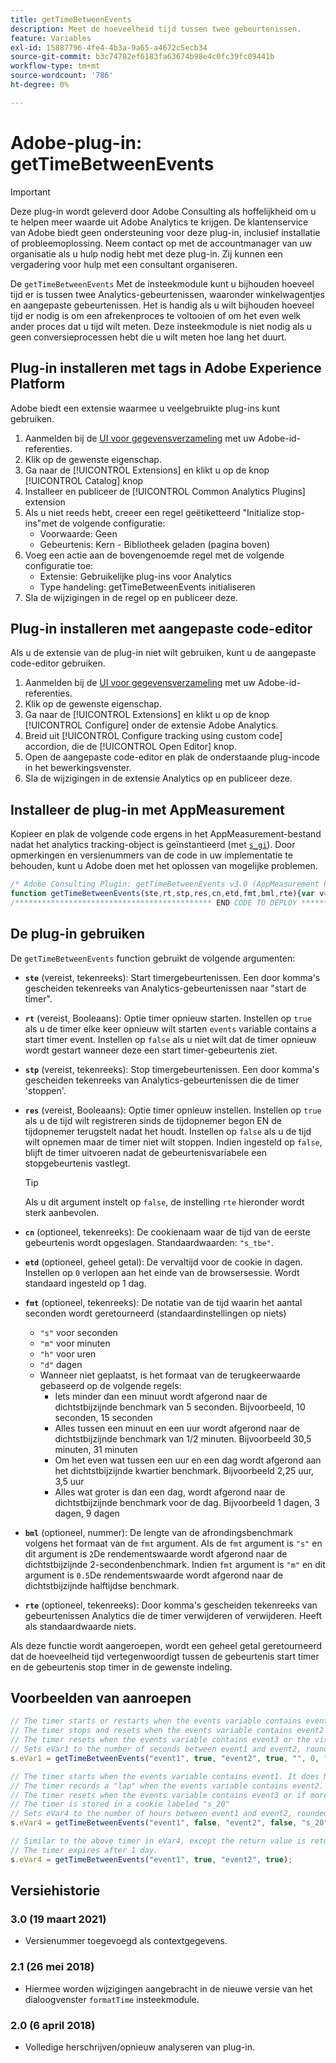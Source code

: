 ```yaml
---
title: getTimeBetweenEvents
description: Meet de hoeveelheid tijd tussen twee gebeurtenissen.
feature: Variables
exl-id: 15887796-4fe4-4b3a-9a65-a4672c5ecb34
source-git-commit: b3c74782ef6183fa63674b98e4c0fc39fc09441b
workflow-type: tm+mt
source-wordcount: '786'
ht-degree: 0%

---
```


# Adobe-plug-in: getTimeBetweenEvents

>[!IMPORTANT]
>
>Deze plug-in wordt geleverd door Adobe Consulting als hoffelijkheid om u te helpen meer waarde uit Adobe Analytics te krijgen. De klantenservice van Adobe biedt geen ondersteuning voor deze plug-in, inclusief installatie of probleemoplossing. Neem contact op met de accountmanager van uw organisatie als u hulp nodig hebt met deze plug-in. Zij kunnen een vergadering voor hulp met een consultant organiseren.

De `getTimeBetweenEvents` Met de insteekmodule kunt u bijhouden hoeveel tijd er is tussen twee Analytics-gebeurtenissen, waaronder winkelwagentjes en aangepaste gebeurtenissen. Het is handig als u wilt bijhouden hoeveel tijd er nodig is om een afrekenproces te voltooien of om het even welk ander proces dat u tijd wilt meten. Deze insteekmodule is niet nodig als u geen conversieprocessen hebt die u wilt meten hoe lang het duurt.

## Plug-in installeren met tags in Adobe Experience Platform

Adobe biedt een extensie waarmee u veelgebruikte plug-ins kunt gebruiken.

1. Aanmelden bij de [UI voor gegevensverzameling](https://experience.adobe.com/data-collection) met uw Adobe-id-referenties.
1. Klik op de gewenste eigenschap.
1. Ga naar de [!UICONTROL Extensions] en klikt u op de knop [!UICONTROL Catalog] knop
1. Installeer en publiceer de [!UICONTROL Common Analytics Plugins] extension
1. Als u niet reeds hebt, creeer een regel geëtiketteerd &quot;Initialize stop-ins&quot;met de volgende configuratie:
   * Voorwaarde: Geen
   * Gebeurtenis: Kern - Bibliotheek geladen (pagina boven)
1. Voeg een actie aan de bovengenoemde regel met de volgende configuratie toe:
   * Extensie: Gebruikelijke plug-ins voor Analytics
   * Type handeling: getTimeBetweenEvents initialiseren
1. Sla de wijzigingen in de regel op en publiceer deze.

## Plug-in installeren met aangepaste code-editor

Als u de extensie van de plug-in niet wilt gebruiken, kunt u de aangepaste code-editor gebruiken.

1. Aanmelden bij de [UI voor gegevensverzameling](https://experience.adobe.com/data-collection) met uw Adobe-id-referenties.
1. Klik op de gewenste eigenschap.
1. Ga naar de [!UICONTROL Extensions] en klikt u op de knop [!UICONTROL Configure] onder de extensie Adobe Analytics.
1. Breid uit [!UICONTROL Configure tracking using custom code] accordion, die de [!UICONTROL Open Editor] knop.
1. Open de aangepaste code-editor en plak de onderstaande plug-incode in het bewerkingsvenster.
1. Sla de wijzigingen in de extensie Analytics op en publiceer deze.

## Installeer de plug-in met AppMeasurement

Kopieer en plak de volgende code ergens in het AppMeasurement-bestand nadat het analytics tracking-object is geïnstantieerd (met [`s_gi`](../functions/s-gi.md)). Door opmerkingen en versienummers van de code in uw implementatie te behouden, kunt u Adobe doen met het oplossen van mogelijke problemen.

```js
/* Adobe Consulting Plugin: getTimeBetweenEvents v3.0 (AppMeasurement highly recommended) */
function getTimeBetweenEvents(ste,rt,stp,res,cn,etd,fmt,bml,rte){var v=ste,B=rt,x=stp,C=res,k=cn,m=etd,E=fmt,F=bml,p=rte;if("-v"===v)return{plugin:"getTimeBetweenEvents",version:"3.0"};var q=function(){if("undefined"!==typeof window.s_c_il)for(var c=0,b;c<window.s_c_il.length;c++)if(b=window.s_c_il[c],b._c&&"s_c"===b._c)return b}();if("undefined"!==typeof q&&(q.contextData.getTimeBetweenEvents="3.0",window.cookieWrite=window.cookieWrite||function(c,b,d){if("string"===typeof c){var n=window.location.hostname,f=window.location.hostname.split(".").length-1;if(n&&!/^[0-9.]+$/.test(n)){f=2<f?f:2;var l=n.lastIndexOf(".");if(0<=l){for(;0<=l&&1<f;)l=n.lastIndexOf(".",l-1),f--;l=0<l?n.substring(l):n}}g=l;b="undefined"!==typeof b?""+b:"";if(d||""===b)if(""===b&&(d=-60),"number"===typeof d){var e=new Date;e.setTime(e.getTime()+6E4*d)}else e=d;return c&&(document.cookie=encodeURIComponent(c)+"="+encodeURIComponent(b)+"; path=/;"+(d?" expires="+e.toUTCString()+";":"")+(g?" domain="+g+";":""),"undefined"!==typeof window.cookieRead)?window.cookieRead(c)===b:!1}},window.cookieRead=window.cookieRead||function(c){if("string"===typeof c)c=encodeURIComponent(c);else return"";var b=" "+document.cookie,d=b.indexOf(" "+c+"="),e=0>d?d:b.indexOf(";",d);return(c=0>d?"":decodeURIComponent(b.substring(d+2+c.length,0>e?b.length:e)))?c:""},window.formatTime=window.formatTime||function(c,b,d){function e(b,d,c,e){if("string"!==typeof d)return!1;if("string"===typeof b)b=b.split(c||",");else if("object"!==typeof b)return!1;c=0;for(a=b.length;c<a;c++)if(1==e&&d===b[c]||d.toLowerCase()===b[c].toLowerCase())return!0;return!1}if(!("undefined"===typeof c||isNaN(c)||0>Number(c))){var f="";"string"===typeof b&&"d"===b||("string"!==typeof b||!e("h,m,s",b))&&86400<=c?(b=86400,f="days",d=isNaN(d)?1:b/(d*b)):"string"===typeof b&&"h"===b||("string"!==typeof b||!e("m,s",b))&&3600<=c?(b=3600,f="hours",d=isNaN(d)?4:b/(d*b)):"string"===typeof b&&"m"===b||("string"!==typeof b||!e("s",b))&&60<=c?(b=60,f="minutes",d=isNaN(d)?2:b/(d*b)):(b=1,f="seconds",d=isNaN(d)?.2:b/d);f=Math.round(c*d/b)/d+" "+f;0===f.indexOf("1 ")&&(f=f.substring(0,f.length-1));return f}},window.inList=window.inList||function(c,b,d,e){if("string"!==typeof b)return!1;if("string"===typeof c)c=c.split(d||",");else if("object"!==typeof c)return!1;d=0;for(a=c.length;d<a;d++)if(1==e&&b===c[d]||b.toLowerCase()===c[d].toLowerCase())return!0;return!1},"string"===typeof v&&"undefined"!==typeof B&&"string"===typeof x&&"undefined"!==typeof C)){k=k?k:"s_tbe";m=isNaN(m)?1:Number(m);var r=!1,t=!1,y=v.split(","),z=x.split(",");p=p?p.split(","):[];for(var u=window.cookieRead(k),w,D=new Date,A=D.getTime(),h=new Date,e=0;e<p.length;++e)if(window.inList(q.events,p[e])){h.setDate(h.getDate()-1);window.cookieWrite(k,"",h);return}h.setTime(h.getTime()+864E5*m);for(e=0;e<y.length&&!r&&(r=window.inList(q.events,y[e]),!0!==r);++e);for(e=0;e<z.length&&!t&&(t=window.inList(q.events,z[e]),!0!==t);++e);1===y.length&&1===z.length&&v===x&&r&&t?(u&&(w=(A-u)/1E3),window.cookieWrite(k,A,m?h:0)):(!r||1!=B&&u||window.cookieWrite(k,A,m?h:0),t&&u&&(w=(D.getTime()-u)/1E3,!0===C&&(h.setDate(h.getDate()-1),window.cookieWrite(k,"",h))));return w?window.formatTime(w,E,F):""}};
/******************************************** END CODE TO DEPLOY ********************************************/
```

## De plug-in gebruiken

De `getTimeBetweenEvents` function gebruikt de volgende argumenten:

* **`ste`** (vereist, tekenreeks): Start timergebeurtenissen. Een door komma&#39;s gescheiden tekenreeks van Analytics-gebeurtenissen naar &quot;start de timer&quot;.
* **`rt`** (vereist, Booleaans): Optie timer opnieuw starten. Instellen op `true` als u de timer elke keer opnieuw wilt starten `events` variable contains a start timer event. Instellen op `false` als u niet wilt dat de timer opnieuw wordt gestart wanneer deze een start timer-gebeurtenis ziet.
* **`stp`** (vereist, tekenreeks): Stop timergebeurtenissen. Een door komma&#39;s gescheiden tekenreeks van Analytics-gebeurtenissen die de timer &#39;stoppen&#39;.
* **`res`** (vereist, Booleaans): Optie timer opnieuw instellen. Instellen op `true` als u de tijd wilt registreren sinds de tijdopnemer begon EN de tijdopnemer terugstelt nadat het houdt. Instellen op `false` als u de tijd wilt opnemen maar de timer niet wilt stoppen. Indien ingesteld op `false`, blijft de timer uitvoeren nadat de gebeurtenisvariabele een stopgebeurtenis vastlegt.

   >[!TIP]
   >
   >Als u dit argument instelt op `false`, de instelling `rte` hieronder wordt sterk aanbevolen.
* **`cn`** (optioneel, tekenreeks): De cookienaam waar de tijd van de eerste gebeurtenis wordt opgeslagen. Standaardwaarden: `"s_tbe"`.
* **`etd`** (optioneel, geheel getal): De vervaltijd voor de cookie in dagen. Instellen op `0` verlopen aan het einde van de browsersessie. Wordt standaard ingesteld op 1 dag.
* **`fmt`** (optioneel, tekenreeks): De notatie van de tijd waarin het aantal seconden wordt geretourneerd (standaardinstellingen op niets)
   * `"s"` voor seconden
   * `"m"` voor minuten
   * `"h"` voor uren
   * `"d"` dagen
   * Wanneer niet geplaatst, is het formaat van de terugkeerwaarde gebaseerd op de volgende regels:
      * Iets minder dan een minuut wordt afgerond naar de dichtstbijzijnde benchmark van 5 seconden. Bijvoorbeeld, 10 seconden, 15 seconden
      * Alles tussen een minuut en een uur wordt afgerond naar de dichtstbijzijnde benchmark van 1/2 minuten. Bijvoorbeeld 30,5 minuten, 31 minuten
      * Om het even wat tussen een uur en een dag wordt afgerond aan het dichtstbijzijnde kwartier benchmark. Bijvoorbeeld 2,25 uur, 3,5 uur
      * Alles wat groter is dan een dag, wordt afgerond naar de dichtstbijzijnde benchmark voor de dag. Bijvoorbeeld 1 dagen, 3 dagen, 9 dagen
* **`bml`** (optioneel, nummer): De lengte van de afrondingsbenchmark volgens het formaat van de `fmt` argument. Als de `fmt` argument is `"s"` en dit argument is `2`De rendementswaarde wordt afgerond naar de dichtstbijzijnde 2-secondenbenchmark. Indien `fmt` argument is `"m"` en dit argument is `0.5`De rendementswaarde wordt afgerond naar de dichtstbijzijnde halftijdse benchmark.
* **`rte`** (optioneel, tekenreeks): Door komma&#39;s gescheiden tekenreeks van gebeurtenissen Analytics die de timer verwijderen of verwijderen. Heeft als standaardwaarde niets.

Als deze functie wordt aangeroepen, wordt een geheel getal geretourneerd dat de hoeveelheid tijd vertegenwoordigt tussen de gebeurtenis start timer en de gebeurtenis stop timer in de gewenste indeling.

## Voorbeelden van aanroepen

```js
// The timer starts or restarts when the events variable contains event1
// The timer stops and resets when the events variable contains event2
// The timer resets when the events variable contains event3 or the visitor closes their browser
// Sets eVar1 to the number of seconds between event1 and event2, rounded to the nearest 2-second benchmark
s.eVar1 = getTimeBetweenEvents("event1", true, "event2", true, "", 0, "s", 2, "event3");

// The timer starts when the events variable contains event1. It does NOT restart with subsequent hits that also contain event1
// The timer records a "lap" when the events variable contains event2. It does not stop the timer.
// The timer resets when the events variable contains event3 or if more than 20 days pass since the timer started
// The timer is stored in a cookie labeled "s_20"
// Sets eVar4 to the number of hours between event1 and event2, rounded to the nearest 90-minute benchmark
s.eVar4 = getTimeBetweenEvents("event1", false, "event2", false, "s_20", 20, "h", 1.5, "event3");

// Similar to the above timer in eVar4, except the return value is returned in seconds/minutes/hours/days depending on the timer length.
// The timer expires after 1 day.
s.eVar4 = getTimeBetweenEvents("event1", true, "event2", true);
```

## Versiehistorie

### 3.0 (19 maart 2021)

* Versienummer toegevoegd als contextgegevens.

### 2.1 (26 mei 2018)

* Hiermee worden wijzigingen aangebracht in de nieuwe versie van het dialoogvenster `formatTime` insteekmodule.

### 2.0 (6 april 2018)

* Volledige herschrijven/opnieuw analyseren van plug-in.
